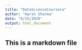 ```yaml
---
title: "DataScienceCoursera"
author: "Harsh Sharma"
date: "6/15/2020"
output: html_document
---
```


## This is a markdown file 